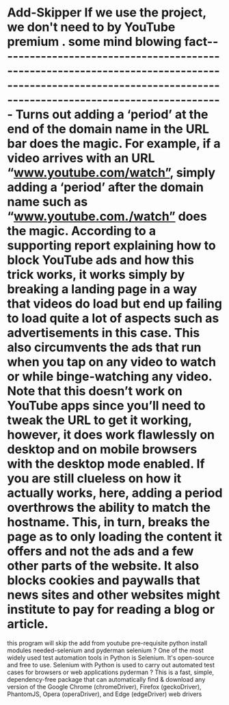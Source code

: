 Add-Skipper
If we use the project, we don't need to by YouTube premium .
some mind blowing fact-----------------------------------------------------------------------------------------------------------------------------------------------------------
Turns out adding a ‘period’ at the end of the domain name in the URL bar does the magic. For example, if a video arrives with an
 URL “www.youtube.com/watch”, simply adding a ‘period’ after the domain name such as “www.youtube.com./watch” does the magic.
 According to a supporting report explaining how to block YouTube ads and how this trick works, it works simply by breaking a landing page in a way that videos do load but end up failing to load quite a lot of aspects such as advertisements in this case. This also circumvents the ads that run when you tap on any video to watch or while binge-watching any video. Note that this doesn’t work on YouTube apps since you’ll need to tweak the
 URL to get it working, however, it does work flawlessly on desktop and on mobile browsers with the desktop mode enabled.
 If you are still clueless on how it actually works, here, adding a period overthrows the ability to match the hostname. This, in turn, breaks the page as to only loading the content it offers and not the ads and a few other parts of the website. It also
 blocks cookies and paywalls that news sites and other websites might institute to pay for reading a blog or article.
==================================================================================================================================================================================
 this program will skip the add from youtube
pre-requisite python install
modules needed-selenium and pyderman
selenium ?
One of the most widely used test automation tools in Python is Selenium. 
It's open-source and free to use. Selenium with Python is used to carry out automated test cases for browsers or web applications
 pyderman ?
This is a fast, simple, dependency-free package that can automatically find & download any version of the Google 
Chrome (chromeDriver), Firefox (geckoDriver), PhantomJS, Opera (operaDriver), and Edge (edgeDriver) web drivers
